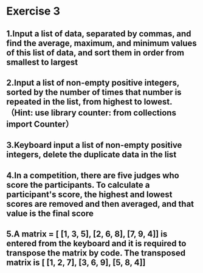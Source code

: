 # Exercise 3

## 1.Input a list of data, separated by commas, and find the average, maximum, and minimum values of this list of data, and sort them in order from smallest to largest

## 2.Input a list of non-empty positive integers, sorted by the number of times that number is repeated in the list, from highest to lowest.（Hint: use library counter: from collections import Counter）

## 3.Keyboard input a list of non-empty positive integers, delete the duplicate data in the list

## 4.In a competition, there are five judges who score the participants. To calculate a participant's score, the highest and lowest scores are removed and then averaged, and that value is the final score

## 5.A matrix = [ [1, 3, 5], [2, 6, 8], [7, 9, 4]] is entered from the keyboard and it is required to transpose the matrix by code. The transposed matrix is [ [1, 2, 7], [3, 6, 9], [5, 8, 4]]
